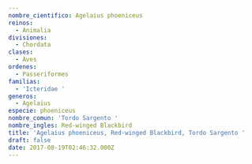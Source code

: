 ```yaml
---
nombre_cientifico: Agelaius phoeniceus
reinos:
  - Animalia
divisiones:
  - Chordata
clases:
  - Aves
ordenes:
  - Passeriformes
familias:
  - 'Icteridae '
generos:
  - Agelaius
especie: phoeniceus
nombre_comun: 'Tordo Sargento '
nombre_ingles: Red-winged Blackbird
title: 'Agelaius phoeniceus, Red-winged Blackbird, Tordo Sargento '
draft: false
date: 2017-08-19T02:46:32.000Z
---
```


